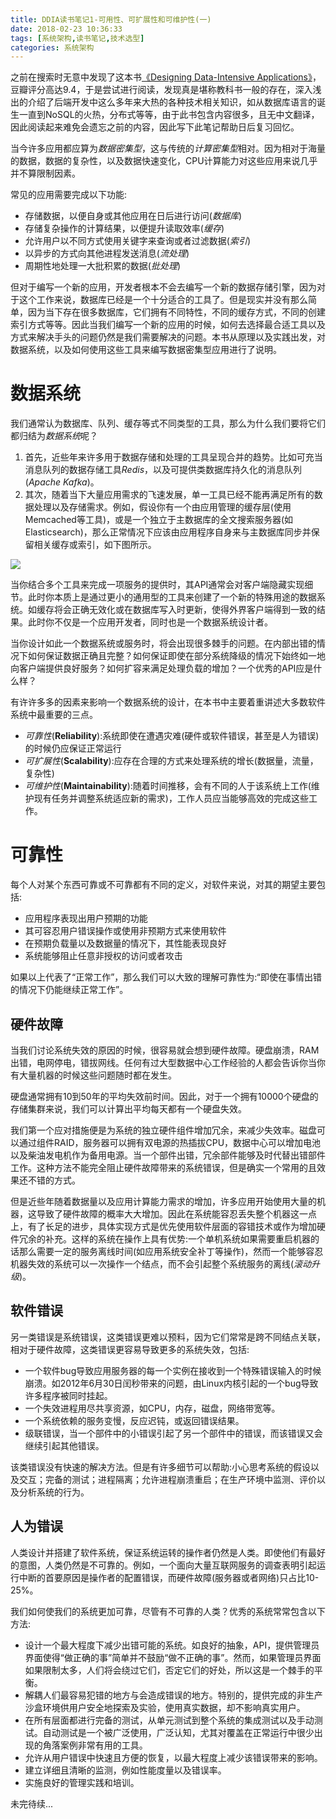 ```yaml
---
title: DDIA读书笔记1-可用性、可扩展性和可维护性(一)
date: 2018-02-23 10:36:33
tags: [系统架构,读书笔记,技术选型]
categories: 系统架构
---
```


之前在搜索时无意中发现了这本书[《Designing Data-Intensive Applications》](https://book.douban.com/subject/26197294/)，豆瓣评分高达9.4，于是尝试进行阅读，发现真是堪称教科书一般的存在，深入浅出的介绍了后端开发中这么多年来大热的各种技术相关知识，如从数据库语言的诞生一直到NoSQL的火热，分布式等等，由于此书包含内容很多，且无中文翻译，因此阅读起来难免会遗忘之前的内容，因此写下此笔记帮助日后复习回忆。

<!-- more -->

当今许多应用都应算为*数据密集型*，这与传统的*计算密集型*相对。因为相对于海量的数据，数据的复杂性，以及数据快速变化，CPU计算能力对这些应用来说几乎并不算限制因素。

常见的应用需要完成以下功能:

* 存储数据，以便自身或其他应用在日后进行访问(*数据库*)
* 存储复杂操作的计算结果，以便提升读取效率(*缓存*)
* 允许用户以不同方式使用关键字来查询或者过滤数据(*索引*)
* 以异步的方式向其他进程发送消息(*流处理*)
* 周期性地处理一大批积累的数据(*批处理*)

但对于编写一个新的应用，开发者根本不会去编写一个新的数据存储引擎，因为对于这个工作来说，数据库已经是一个十分适合的工具了。但是现实并没有那么简单，因为当下存在很多数据库，它们拥有不同特性，不同的缓存方式，不同的创建索引方式等等。因此当我们编写一个新的应用的时候，如何去选择最合适工具以及方式来解决手头的问题仍然是我们需要解决的问题。本书从原理以及实践出发，对数据系统，以及如何使用这些工具来编写数据密集型应用进行了说明。

# 数据系统

我们通常认为数据库、队列、缓存等式不同类型的工具，那么为什么我们要将它们都归结为*数据系统*呢？

1. 首先，近些年来许多用于数据存储和处理的工具呈现合并的趋势。比如可充当消息队列的数据存储工具*Redis*，以及可提供类数据库持久化的消息队列(*Apache Kafka*)。
2. 其次，随着当下大量应用需求的飞速发展，单一工具已经不能再满足所有的数据处理以及存储需求。例如，假设你有一个由应用管理的缓存层(使用Memcached等工具)，或是一个独立于主数据库的全文搜索服务器(如Elasticsearch)，那么正常情况下应该由应用程序自身来与主数据库同步并保留相关缓存或索引，如下图所示。

![](Data_system_architecture_combining_several_components.png)

当你结合多个工具来完成一项服务的提供时，其API通常会对客户端隐藏实现细节。此时你本质上是通过更小的通用型的工具来创建了一个新的特殊用途的数据系统。如缓存将会正确无效化或在数据库写入时更新，使得外界客户端得到一致的结果。此时你不仅是一个应用开发者，同时也是一个数据系统设计者。

当你设计如此一个数据系统或服务时，将会出现很多棘手的问题。在内部出错的情况下如何保证数据正确且完整？如何保证即使在部分系统降级的情况下始终如一地向客户端提供良好服务？如何扩容来满足处理负载的增加？一个优秀的API应是什么样？

有许许多多的因素来影响一个数据系统的设计，在本书中主要着重讲述大多数软件系统中最重要的三点。

* *可靠性*(**Reliability**):系统即使在遭遇灾难(硬件或软件错误，甚至是人为错误)的时候仍应保证正常运行
* *可扩展性*(**Scalability**):应存在合理的方式来处理系统的增长(数据量，流量，复杂性)
* *可维护性*(**Maintainability**):随着时间推移，会有不同的人于该系统上工作(维护现有任务并调整系统适应新的需求)，工作人员应当能够高效的完成这些工作。

# 可靠性

每个人对某个东西可靠或不可靠都有不同的定义，对软件来说，对其的期望主要包括:

* 应用程序表现出用户预期的功能
* 其可容忍用户错误操作或使用非预期方式来使用软件
* 在预期负载量以及数据量的情况下，其性能表现良好
* 系统能够阻止任意非授权的访问或者攻击

如果以上代表了“正常工作”，那么我们可以大致的理解可靠性为:“即使在事情出错的情况下仍能继续正常工作”。

## 硬件故障

当我们讨论系统失效的原因的时候，很容易就会想到硬件故障。硬盘崩溃，RAM出错，电网停电，错拔网线。任何有过大型数据中心工作经验的人都会告诉你当你有大量机器的时候这些问题随时都在发生。

硬盘通常拥有10到50年的平均失效前时间。因此，对于一个拥有10000个硬盘的存储集群来说，我们可以计算出平均每天都有一个硬盘失效。

我们第一个应对措施便是为系统的独立硬件组件增加冗余，来减少失效率。磁盘可以通过组件RAID，服务器可以拥有双电源的热插拔CPU，数据中心可以增加电池以及柴油发电机作为备用电源。当一个部件出错，冗余部件能够及时代替出错部件工作。这种方法不能完全阻止硬件故障带来的系统错误，但是确实一个常用的且效果还不错的方式。

但是近些年随着数据量以及应用计算能力需求的增加，许多应用开始使用大量的机器，这导致了硬件故障的概率大大增加。因此在系统能容忍丢失整个机器这一点上，有了长足的进步，具体实现方式是优先使用软件层面的容错技术或作为增加硬件冗余的补充。这样的系统在操作上具有优势:一个单机系统如果需要重启机器的话那么需要一定的服务离线时间(如应用系统安全补丁等操作)，然而一个能够容忍机器失效的系统可以一次操作一个结点，而不会引起整个系统服务的离线(*滚动升级*)。

## 软件错误

另一类错误是系统错误，这类错误更难以预料，因为它们常常是跨不同结点关联，相对于硬件故障，这类错误更容易导致更多的系统失效，包括:

* 一个软件bug导致应用服务器的每一个实例在接收到一个特殊错误输入的时候崩溃。如2012年6月30日闰秒带来的问题，由Linux内核引起的一个bug导致许多程序被同时挂起。
* 一个失效进程用尽共享资源，如CPU，内存，磁盘，网络带宽等。
* 一个系统依赖的服务变慢，反应迟钝，或返回错误结果。
* 级联错误，当一个部件中的小错误引起了另一个部件中的错误，而该错误又会继续引起其他错误。

该类错误没有快速的解决方法。但是有许多细节可以帮助:小心思考系统的假设以及交互；完备的测试；进程隔离；允许进程崩溃重启；在生产环境中监测、评价以及分析系统的行为。

## 人为错误

人类设计并搭建了软件系统，保证系统运转的操作者仍然是人类。即使他们有最好的意图，人类仍然是不可靠的。例如，一个面向大量互联网服务的调查表明引起运行中断的首要原因是操作者的配置错误，而硬件故障(服务器或者网络)只占比10-25%。

我们如何使我们的系统更加可靠，尽管有不可靠的人类？优秀的系统常常包含以下方法:

* 设计一个最大程度下减少出错可能的系统。如良好的抽象，API，提供管理员界面使得“做正确的事”简单并不鼓励“做不正确的事”。然而，如果管理员界面如果限制太多，人们将会绕过它们，否定它们的好处，所以这是一个棘手的平衡。
* 解耦人们最容易犯错的地方与会造成错误的地方。特别的，提供完成的非生产沙盒环境供用户安全地探索及实验，使用真实数据，却不影响真实用户。
* 在所有层面都进行完备的测试，从单元测试到整个系统的集成测试以及手动测试。自动测试是一个被广泛使用，广泛认知，尤其对覆盖在正常运行中很少出现的角落案例非常有用的工具。
* 允许从用户错误中快速且方便的恢复，以最大程度上减少该错误带来的影响。
* 建立详细且清晰的监测，例如性能度量以及错误率。
* 实施良好的管理实践和培训。

未完待续...
